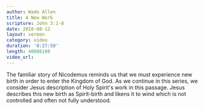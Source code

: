 ```yaml
---
author: Wade Allen
title: A New Work
scripture: John 3:1-8
date: 2018-08-12
layout: sermon
category: video
duration: '0:27:50' 
length: 40086198
video_url: 
---
```


The familiar story of Nicodemus reminds us that we must experience new birth in order to enter the Kingdom of God. As we continue in this series, we consider Jesus description of Holy Spirit's work in this passage. Jesus describes this new birth as Spirit-birth and likens it to wind which is not controlled and often not fully understood.
